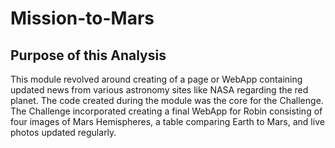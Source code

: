 # Mission-to-Mars

## Purpose of this Analysis

This module revolved around creating of a page or WebApp containing updated news from various astronomy sites like NASA regarding the red planet. The code created during the module was the core for the Challenge. The Challenge incorporated creating a final WebApp for Robin consisting of four images of Mars Hemispheres, a table comparing Earth to Mars, and live photos updated regularly.
